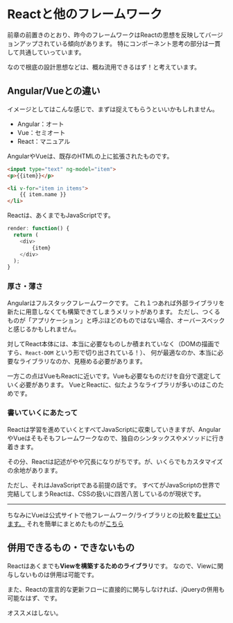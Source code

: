 # Reactと他のフレームワーク

前章の前置きのとおり、昨今のフレームワークはReactの思想を反映してバージョンアップされている傾向があります。
特にコンポーネント思考の部分は一貫して共通していっています。

なので根底の設計思想などは、概ね流用できるはず！と考えています。

## Angular/Vueとの違い

イメージとしてはこんな感じで、まずは捉えてもらうといいかもしれません。

- Angular：オート
- Vue：セミオート
- React：マニュアル

AngularやVueは、既存のHTMLの上に拡張されたものです。

```html
<input type="text" ng-model="item">
<p>{{item}}</p>
```
```html
<li v-for="item in items">
    {{ item.name }}
</li>
```

Reactは、あくまでもJavaScriptです。

```js
render: function() {
  return (
    <div>
        {item}
    </div>
  );
}
```

### 厚さ・薄さ

Angularはフルスタックフレームワークです。
これ１つあれば外部ライブラリを新たに用意しなくても構築できてしまうメリットがあります。
ただし、つくるものが「アプリケーション」と呼ぶほどのものではない場合、オーバースペックと感じるかもしれません。

対してReact本体には、本当に必要なものしか積まれていなく（DOMの描画ですら、`React-DOM` という形で切り出されている！）、
何が最適なのか、本当に必要なライブラリなのか、見極める必要があります。

一方この点はVueもReactに近いです。Vueも必要なものだけを自分で選定していく必要があります。
VueとReactに、似たようなライブラリが多いのはこのためです。

### 書いていくにあたって

Reactは学習を進めていくとすべてJavaScriptに収束していきますが、AngularやVueはそもそもフレームワークなので、独自のシンタックスやメソッドに行き着きます。

その分、Reactは記述がやや冗長になりがちです。が、いくらでもカスタマイズの余地があります。

ただし、それはJavaScriptである前提の話です。
すべてがJavaScriptの世界で完結してしまうReactは、CSSの扱いに四苦八苦しているのが現状です。

---

ちなみにVueは公式サイトで他フレームワーク/ライブラリとの比較を[載せています。](https://jp.vuejs.org/v2/guide/comparison.html#React)
それを簡単にまとめたものが[こちら](https://github.com/usagi-f/til/blob/master/vue/comparison-to-react.md)

## 併用できるもの・できないもの

Reactはあくまでも**Viewを構築するためのライブラリ**です。
なので、Viewに関与しないものは併用は可能です。

また、Reactの宣言的な更新フローに直接的に関与しなければ、jQueryの併用も可能なはず、です。

オススメはしない。
